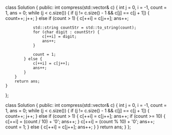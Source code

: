
class Solution {
public:
    int compress(std::vector<char>& c) {
        int j = 0, i = -1, count = 1, ans = 0;
        while (j < c.size()) {
            if (j != c.size() - 1 && c[j] == c[j + 1]) {
                count++;
                j++;
            } else if (count > 1) {
                c[++i] = c[j++];
                ans++;
                
                std::string countStr = std::to_string(count);
                for (char digit : countStr) {
                    c[++i] = digit;
                    ans++;
                }

                count = 1;
            } else {
                c[++i] = c[j++];
                ans++;
            }
        }
        return ans;
    }
};



class Solution {
public:
    int compress(std::vector<char>& c) {
        int j = 0, i = -1, count = 1, ans = 0;
        while (j < c.size()) {
            if (j != c.size() - 1 && c[j] == c[j + 1]) {
                count++;
                j++;
            } else if (count > 1) {
                c[++i] = c[j++];
                ans++;
                if (count >= 10) {
                    c[++i] = (count / 10) + '0';
                    ans++;
                }
                c[++i] = (count % 10) + '0';
                ans++;
                count = 1;
            } else {
                c[++i] = c[j++];
                ans++;
            }
        }
        return ans;
    }
};
